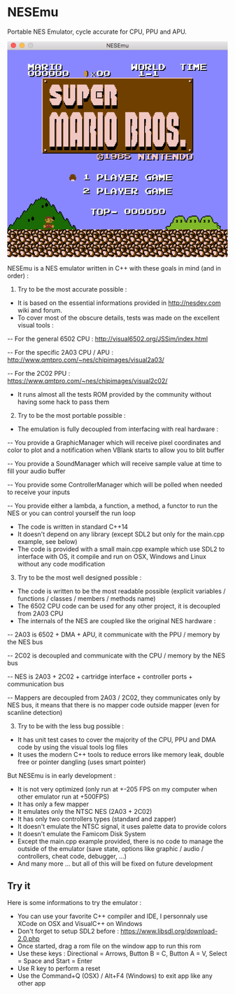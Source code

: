 # NESEmu
Portable NES Emulator, cycle accurate for CPU, PPU and APU.

![](NESEmu.png)

NESEmu is a NES emulator written in C++ with these goals in mind (and in order) :

1) Try to be the most accurate possible :

- It is based on the essential informations provided in http://nesdev.com wiki and forum.
- To cover most of the obscure details, tests was made on the excellent visual tools :

-- For the general 6502 CPU : http://visual6502.org/JSSim/index.html

-- For the specific 2A03 CPU / APU : http://www.qmtpro.com/~nes/chipimages/visual2a03/

-- For the 2C02 PPU : https://www.qmtpro.com/~nes/chipimages/visual2c02/
- It runs almost all the tests ROM provided by the community without having some hack to pass them

2) Try to be the most portable possible :

- The emulation is fully decoupled from interfacing with real hardware :

-- You provide a GraphicManager which will receive pixel coordinates and color to plot and a notification when VBlank starts to allow you to blit buffer

-- You provide a SoundManager which will receive sample value at time to fill your audio buffer

-- You provide some ControllerManager which will be polled when needed to receive your inputs

-- You provide either a lambda, a function, a method, a functor to run the NES or you can control yourself the run loop
- The code is written in standard C++14
- It doesn't depend on any library (except SDL2 but only for the main.cpp example, see below)
- The code is provided with a small main.cpp example which use SDL2 to interface with OS, it compile and run on OSX, Windows and Linux without any code modification

3) Try to be the most well designed possible :
- The code is written to be the most readable possible (explicit variables / functions / classes / members / methods name)
- The 6502 CPU code can be used for any other project, it is decoupled from 2A03 CPU
- The internals of the NES are coupled like the original NES hardware :

-- 2A03 is 6502 + DMA + APU, it communicate with the PPU / memory by the NES bus

-- 2C02 is decoupled and communicate with the CPU / memory by the NES bus

-- NES is 2A03 + 2C02 + cartridge interface + controller ports + communication bus

-- Mappers are decoupled from 2A03 / 2C02, they communicates only by NES bus, it means that there is no mapper code outside mapper (even for scanline detection)

3) Try to be with the less bug possible :

- It has unit test cases to cover the majority of the CPU, PPU and DMA code by using the visual tools log files
- It uses the modern C++ tools to reduce errors like memory leak, double free or pointer dangling (uses smart pointer)


But NESEmu is in early development :

- It is not very optimized (only run at +-205 FPS on my computer when other emulator run at +500FPS)
- It has only a few mapper
- It emulates only the NTSC NES (2A03 + 2C02)
- It has only two controllers types (standard and zapper)
- It doesn't emulate the NTSC signal, it uses palette data to provide colors
- It doesn't emulate the Famicom Disk System
- Except the main.cpp example provided, there is no code to manage the outside of the emulator (save state, options like graphic / audio / controllers, cheat code, debugger, ...)
- And many more ... but all of this will be fixed on future development

## Try it

Here is some informations to try the emulator :

- You can use your favorite C++ compiler and IDE, I personnaly use XCode on OSX and VisualC++ on Windows
- Don't forget to setup SDL2 before : https://www.libsdl.org/download-2.0.php
- Once started, drag a rom file on the window app to run this rom
- Use these keys : Directional = Arrows, Button B = C, Button A = V, Select = Space and Start = Enter
- Use R key to perform a reset
- Use the Command+Q (OSX) / Alt+F4 (Windows) to exit app like any other app
